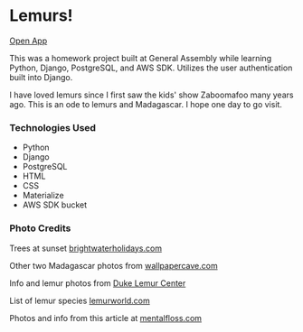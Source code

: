 # Lemurs!

[Open App](https://lemurs-are-cool.herokuapp.com/)

This was a homework project built at General Assembly while learning Python, Django, PostgreSQL, and AWS SDK. Utilizes the user authentication built into Django.

I have loved lemurs since I first saw the kids' show Zaboomafoo many years ago. This is an ode to lemurs and Madagascar. I hope one day to go visit.

### Technologies Used
* Python
* Django
* PostgreSQL
* HTML
* CSS
* Materialize
* AWS SDK bucket

### Photo Credits
Trees at sunset [brightwaterholidays.com](https://www.brightwaterholidays.com/tours/garden-tours/flora-and-fauna-of-madagascar/)

Other two Madagascar photos from [wallpapercave.com](https://wallpapercave.com/madagascar-country-wallpapers)

Info and lemur photos from [Duke Lemur Center](https://lemur.duke.edu/discover/meet-the-lemurs/)

List of lemur species [lemurworld.com](https://www.lemurworld.com/types-of-lemurs/)

Photos and info from this article at [mentalfloss.com](https://www.mentalfloss.com/article/22518/8-things-you-need-know-about-lemurs)
